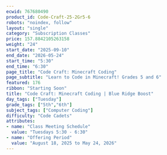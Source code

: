 ```yaml
---
ecwid: 767680490
product_id: Code-Craft-25-2Gr5-6
robots: "noindex, follow"
layout: "single"
category: "Subscription Classes"
price: 157.8842105263158
weight: "24"
start_date: "2025-09-10"
end_date: "2026-05-24"
start_time: "5:30"
end_time: "6:30"
page_title: "Code Craft: Minecraft Coding"
page_subtitle: "Learn to Code in Minecraft! Grades 5 and 6"
featured: 176
ribbon: "Starting Soon"
title: "Code Craft: Minecraft Coding | Blue Ridge Boost"
day_tags: ["Tuesday"]
grade_tags: ["5th","6th"]
subject_tags: ["Computer Coding"]
difficulty: "Code Cadets"
attributes:
- name: "Class Meeting Schedule"
  value: "Tuesdays 5:30 - 6:30"
- name: "Offering Period"
  value: "August 18, 2025 to May 24, 2026"
---
```

